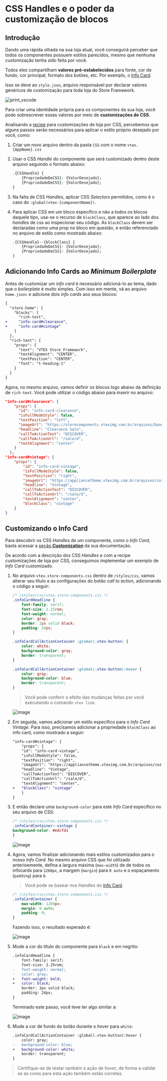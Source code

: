 # CSS Handles e o poder da customização de blocos

## Introdução

Dando uma rápida olhada na sua loja atual, você conseguirá perceber que todos os componentes possuem estilos parecidos, mesmo que nenhuma customização tenha sido feita por você.

Todos eles compartilham **valores pré-estabelecidos** para fonte, cor de fundo, cor principal, formato dos botões, etc. Por exemplo, o [Info Card](https://developers.vtex.com/docs/vtex-store-components-infocard).

Isso se deve ao `style.json`, arquivo responsável por declarar valores genéricos de customização para toda loja do Store Framework.

![print_vscode](https://user-images.githubusercontent.com/19495917/90165970-e0274600-dd6f-11ea-908d-a9f50b1b90a1.png)

Para criar uma identidade própria para os componentes da sua loja, você pode sobrescrever esses valores por meio de **customizações de CSS**.

Analisando a [recipe](https://developers.vtex.com/docs/vtex-io-documentation-using-css-handles-for-store-customization) para customizações de loja por CSS, percebemos que alguns passos serão necessários para aplicar o estilo próprio desejado por você, como:

1. Criar um novo arquivo dentro da pasta `CSS` com o nome `vtex.{AppName}.css`
2. Usar o CSS _Handle_ do componente que será customizado dentro deste arquivo seguindo o formato abaixo:

    ```css
    .{CSSHandle} {
        {PropriedadeDeCSS}: {ValorDesejado};
        {PropriedadeDeCSS}: {ValorDesejado};
    }
    ```

3. Na falta de CSS _Handles_, aplicar CSS _Selectors_ permitidos, como é o caso do `:global(vtex-{componentName})`.
4. Para aplicar CSS em um bloco específico e não a todos os blocos daquele tipo, usa-se o recurso de `blockClass`, que aparece ao lado dos _handles_ de css ao inspecionar seu código. As `blockClass` devem ser declaradas como uma prop no bloco em questão, e então referenciado no arquivo de estilo como mostrado abaixo:

    ```css
    .{CSSHandle}--{blockClass} {
        {PropriedadeDeCSS}: {ValorDesejado};
        {PropriedadeDeCSS}: {ValorDesejado};
    }
    ```

## Adicionando Info Cards ao _Minimum Boilerplate_

Antes de customizar um _info card_ é necessário adicioná-lo ao tema, dado que o _boilerplate_ é muito simples. Com isso em mente, vá ao arquivo `home.jsonc` e adicione dois _info cards_ aos seus blocos:

```diff
{
  "store.home": { 
    "blocks": [
      "rich-text",
+     "info-card#clearance",
+     "info-card#vintage"
    ]
  },
  "rich-text": { 
    "props": { 
      "text": "VTEX Store Framework",
      "textAlignment": "CENTER",
      "textPosition": "CENTER",
      "font": "t-heading-1"
    }
  }
}
```

Agora, no mesmo arquivo, vamos definir os blocos logo abaixo da definição de `rich-text`. Você pode utilizar o código abaixo para inserir no arquivo:

```json
"info-card#clearance": {
    "props": {
      "id": "info-card-clearance",
      "isFullModeStyle": false,
      "textPosition": "left",
      "imageUrl": "https://storecomponents.vteximg.com.br/arquivos/banner-infocard2.png",
      "headline": "Clearance Sale",
      "callToActionText": "DISCOVER",
      "callToActionUrl": "/sale/d",
      "textAlignment": "center"
    }
  },
"info-card#vintage": {
    "props": {
        "id": "info-card-vintage",
        "isFullModeStyle": false,
        "textPosition": "right",
        "imageUrl": "https://appliancetheme.vteximg.com.br/arquivos/cozinha-rosa-min.png",
        "headline": "Vintage",
        "callToActionText": "DISCOVER",
        "callToActionUrl": "/sale/d",
        "textAlignment": "center",
        "blockClass": "vintage"
    }
}
```


## Customizando o Info Card

Para descobrir os CSS _Handles_ de um componente, como o _Info Card_, basta acessar a [seção **Customization**]((https://developers.vtex.com/docs/vtex-store-components-infocard#customization)) da sua documentação.

De acordo com a descrição dos CSS _Handles_ e com a recipe customizações de loja por CSS, conseguimos implementar um exemplo de _Info Card_ customizado.

1. No arquivo `vtex.store-components.css` dentro de `/styles/css`, vamos alterar seu título e as configurações do botão _call to action_, adicionando o código a seguir:

    ```css
    /* /styles/css/vtex.store-components.css */
    .infoCardHeadline {
        font-family: serif;
        font-size: 2.25rem;
        font-weight: normal;
        color: gray;
        border: 2px solid black;
        padding: 24px;
    }

    .infoCardCallActionContainer :global(.vtex-button) {
        color: white;
        background-color: gray;
        border: transparent;
    }

    .infoCardCallActionContainer :global(.vtex-button):hover {
        color: gray;
        background-color: blue;
        border: transparent;
    }
    ```

    > Você pode conferir o efeito das mudanças feitas por você executando o comando `vtex link`.

    ![image](https://user-images.githubusercontent.com/19495917/90165063-82dec500-dd6e-11ea-8b0d-802fa5afc17f.png)

2. Em seguida, vamos adicionar um estilo específico para o _Info Card Vintage_.  Para isso, precisamos adicionar a propriedade `blockClass` ao info card, como mostrado a seguir:

    ```diff
    "info-card#vintage": {
        "props": {
        "id": "info-card-vintage",
        "isFullModeStyle": false,
        "textPosition": "right",
        "imageUrl": "https://appliancetheme.vteximg.com.br/arquivos/cozinha-rosa-min.png",
        "headline": "Vintage",
        "callToActionText": "DISCOVER",
        "callToActionUrl": "/sale/d",
        "textAlignment": "center",
    +   "blockClass": "vintage"
        }
    }
    ```

3. E então declare uma `background-color` para este _Info Card_ específico no seu arquivo de CSS:

    ```css
    /* /styles/css/vtex.store-components.css */
    .infoCardContainer--vintage {
    background-color: #edcfd1
    }
    ```

    ![image](https://user-images.githubusercontent.com/19495917/90165339-e4069880-dd6e-11ea-89bf-80e63a25ffb4.png)

4. Agora, vamos finalizar adicionando mais estilos customizados para o nosso _Info Card_. No mesmo arquivo CSS que foi utilizado anterioemente, defina a largura máxima (`max-width`) de de todos os infocards para `1260px`, a margem (`margin`) para `0 auto` e o espaçamento (`padding`) para `0`.

    > Você pode se basear nos _Handles_ do [Info Card](https://developers.vtex.com/docs/vtex-store-components-infocard#customization).

    ```css
    /* /styles/css/vtex.store-components.css */
    .infoCardContainer {
        max-width: 1260px;
        margin: 0 auto;
        padding: 0;
    }
    ```

    Fazendo isso, o resultado esperado é:

    ![image](https://user-images.githubusercontent.com/19495917/90165563-38aa1380-dd6f-11ea-9343-843ccc83d2f7.png)


5. Mude a cor do título do componente para `black` e em negrito:

    ```diff
    .infoCardHeadline {
        font-family: serif;
        font-size: 2.25rem;
    -   font-weight: normal;
    -   color: gray;
    +   font-weight: bold;
    +   color: black;
        border: 2px solid black;
        padding: 24px;
    }
    ```

    Terminado este passo, você teve ter algo similar a:

    ![image](https://user-images.githubusercontent.com/19495917/90165764-8d4d8e80-dd6f-11ea-92f6-cadce9318dff.png)

6. Mude a cor de fundo do botão durante o _hover_ para `white`:

    ```diff
    .infoCardCallActionContainer :global(.vtex-button):hover {
        color: gray;
    -   background-color: blue;
    +   background-color: white;
        border: transparent;
    }
    ```

> Certifique-se de testar também a ação de _hover_, de forma a validar se as cores para esta ação também estão corretas.
